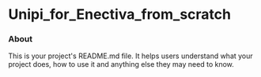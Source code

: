 Unipi_for_Enectiva_from_scratch
===============================

### About

This is your project's README.md file. It helps users understand what your
project does, how to use it and anything else they may need to know.